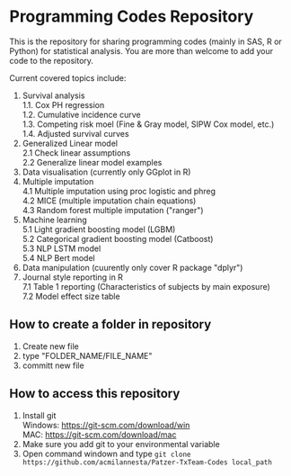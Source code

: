 # Programming Codes Repository
This is the repository for sharing programming codes (mainly in SAS, R or Python) for statistical analysis.
You are more than welcome to add your code to the repository. 

Current covered topics include:
1. Survival analysis
<br  />1.1. Cox PH regression
<br  />1.2. Cumulative incidence curve
<br  />1.3. Competing risk moel (Fine & Gray model, SIPW Cox model, etc.)
<br  />1.4. Adjusted survival curves
2. Generalized Linear model
<br  />2.1 Check linear assumptions
<br  />2.2 Generalize linear model examples
3. Data visualisation (currently only GGplot in R)
4. Multiple imputation
<br  />4.1 Multiple imputation using proc logistic and phreg
<br  />4.2 MICE (multiple imputation chain equations)
<br  />4.3 Random forest multiple imputation ("ranger")
5. Machine learning
<br  />5.1 Light gradient boosting model (LGBM)
<br  />5.2 Categorical gradient boosting model (Catboost)
<br  />5.3 NLP LSTM model
<br  />5.4 NLP Bert model
6. Data manipulation (cuurently only cover R package "dplyr")
7. Journal style reporting in R
<br  />7.1 Table 1 reporting (Characteristics of subjects by main exposure)
<br  />7.2 Model effect size table
  
## How to create a folder in repository
1. Create new file
2. type "FOLDER_NAME/FILE_NAME"
3. committ new file

## How to access this repository
1. Install git 
<br  />Windows: https://git-scm.com/download/win
<br  />MAC: https://git-scm.com/download/mac
2. Make sure you add git to your environmental variable
3. Open command windown and type
`git clone https://github.com/acmilannesta/Patzer-TxTeam-Codes local_path`
